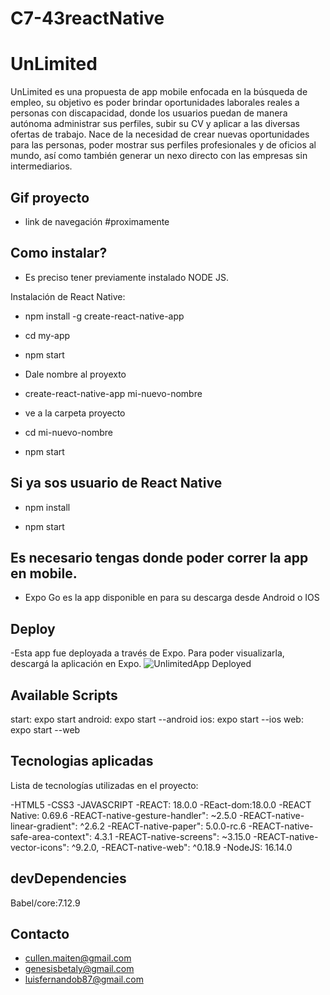 # C7-43reactNative

# UnLimited

UnLimited es una propuesta de app mobile enfocada en la búsqueda de empleo, su objetivo es poder brindar oportunidades laborales reales a personas con discapacidad,
donde los usuarios puedan de manera autónoma administrar sus perfiles, subir su CV y aplicar a las diversas ofertas de trabajo.
Nace de la necesidad de crear nuevas oportunidades para las personas, poder mostrar sus perfiles profesionales y de oficios al mundo,
así como también generar un nexo directo con las empresas sin intermediarios.

## Gif proyecto
- link de navegación
#proximamente
## Como instalar?
 - Es preciso tener previamente instalado NODE JS. 
 
Instalación de React Native:

- npm install -g create-react-native-app

 - cd my-app

 - npm start

 - Dale nombre al proyexto 
 - create-react-native-app mi-nuevo-nombre
 
 - ve a la carpeta proyecto
 - cd mi-nuevo-nombre

 - npm start

## Si ya sos usuario de React Native

 - npm install

 - npm start

## Es necesario tengas donde poder correr la app en mobile. 
- Expo Go es la app disponible en para su descarga desde Android o IOS

## Deploy
-Esta app fue deployada a través de Expo. Para poder visualizarla, descargá la aplicación en Expo.
![UnlimitedApp Deployed]("./assets/codigo-expo-app.png")


## Available Scripts
  start: expo start
  android: expo start --android
  ios: expo start --ios
  web: expo start --web
  
## Tecnologias aplicadas
Lista de tecnologías utilizadas en el proyecto:

-HTML5
-CSS3
-JAVASCRIPT
-REACT: 18.0.0
-REact-dom:18.0.0
-REACT Native: 0.69.6
-REACT-native-gesture-handler": ~2.5.0
-REACT-native-linear-gradient": ^2.6.2
-REACT-native-paper": 5.0.0-rc.6
-REACT-native-safe-area-context": 4.3.1
-REACT-native-screens": ~3.15.0
-REACT-native-vector-icons": ^9.2.0,
-REACT-native-web": ^0.18.9
-NodeJS: 16.14.0

## devDependencies
 Babel/core:7.12.9

## Contacto

- cullen.maiten@gmail.com
- genesisbetaly@gmail.com
- luisfernandob87@gmail.com
